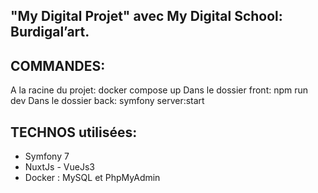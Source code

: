 ## "My Digital Projet" avec My Digital School: Burdigal’art.

## COMMANDES:
A la racine du projet: docker compose up
Dans le dossier front: npm run dev
Dans le dossier back: symfony server:start


## TECHNOS utilisées:
- Symfony 7 
- NuxtJs - VueJs3
- Docker : MySQL et PhpMyAdmin


